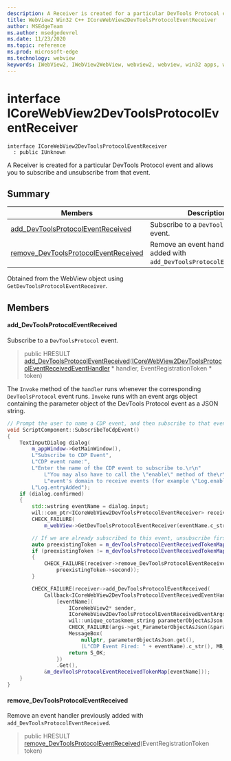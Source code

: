 ```yaml
---
description: A Receiver is created for a particular DevTools Protocol event and allows you to subscribe and unsubscribe from that event.
title: WebView2 Win32 C++ ICoreWebView2DevToolsProtocolEventReceiver
author: MSEdgeTeam
ms.author: msedgedevrel
ms.date: 11/23/2020
ms.topic: reference
ms.prod: microsoft-edge
ms.technology: webview
keywords: IWebView2, IWebView2WebView, webview2, webview, win32 apps, win32, edge, ICoreWebView2, ICoreWebView2Controller, browser control, edge html, ICoreWebView2DevToolsProtocolEventReceiver
---
```


# interface ICoreWebView2DevToolsProtocolEventReceiver 

```
interface ICoreWebView2DevToolsProtocolEventReceiver
  : public IUnknown
```

A Receiver is created for a particular DevTools Protocol event and allows you to subscribe and unsubscribe from that event.

## Summary

 Members                        | Descriptions
--------------------------------|---------------------------------------------
[add_DevToolsProtocolEventReceived](#add_devtoolsprotocoleventreceived) | Subscribe to a `DevToolsProtocol` event.
[remove_DevToolsProtocolEventReceived](#remove_devtoolsprotocoleventreceived) | Remove an event handler previously added with `add_DevToolsProtocolEventReceived`.

Obtained from the WebView object using `GetDevToolsProtocolEventReceiver`.

## Members

#### add_DevToolsProtocolEventReceived 

Subscribe to a `DevToolsProtocol` event.

> public HRESULT [add_DevToolsProtocolEventReceived](#add_devtoolsprotocoleventreceived)([ICoreWebView2DevToolsProtocolEventReceivedEventHandler](icorewebview2devtoolsprotocoleventreceivedeventhandler.md) * handler, EventRegistrationToken * token)

The `Invoke` method of the `handler` runs whenever the corresponding `DevToolsProtocol` event runs. `Invoke` runs with an event args object containing the parameter object of the DevTools Protocol event as a JSON string.

```cpp
// Prompt the user to name a CDP event, and then subscribe to that event.
void ScriptComponent::SubscribeToCdpEvent()
{
    TextInputDialog dialog(
        m_appWindow->GetMainWindow(),
        L"Subscribe to CDP Event",
        L"CDP event name:",
        L"Enter the name of the CDP event to subscribe to.\r\n"
            L"You may also have to call the \"enable\" method of the\r\n"
            L"event's domain to receive events (for example \"Log.enable\").\r\n",
        L"Log.entryAdded");
    if (dialog.confirmed)
    {
        std::wstring eventName = dialog.input;
        wil::com_ptr<ICoreWebView2DevToolsProtocolEventReceiver> receiver;
        CHECK_FAILURE(
            m_webView->GetDevToolsProtocolEventReceiver(eventName.c_str(), &receiver));

        // If we are already subscribed to this event, unsubscribe first.
        auto preexistingToken = m_devToolsProtocolEventReceivedTokenMap.find(eventName);
        if (preexistingToken != m_devToolsProtocolEventReceivedTokenMap.end())
        {
            CHECK_FAILURE(receiver->remove_DevToolsProtocolEventReceived(
                preexistingToken->second));
        }

        CHECK_FAILURE(receiver->add_DevToolsProtocolEventReceived(
            Callback<ICoreWebView2DevToolsProtocolEventReceivedEventHandler>(
                [eventName](
                    ICoreWebView2* sender,
                    ICoreWebView2DevToolsProtocolEventReceivedEventArgs* args) -> HRESULT {
                    wil::unique_cotaskmem_string parameterObjectAsJson;
                    CHECK_FAILURE(args->get_ParameterObjectAsJson(&parameterObjectAsJson));
                    MessageBox(
                        nullptr, parameterObjectAsJson.get(),
                        (L"CDP Event Fired: " + eventName).c_str(), MB_OK);
                    return S_OK;
                })
                .Get(),
            &m_devToolsProtocolEventReceivedTokenMap[eventName]));
    }
}
```

#### remove_DevToolsProtocolEventReceived 

Remove an event handler previously added with `add_DevToolsProtocolEventReceived`.

> public HRESULT [remove_DevToolsProtocolEventReceived](#remove_devtoolsprotocoleventreceived)(EventRegistrationToken token)

